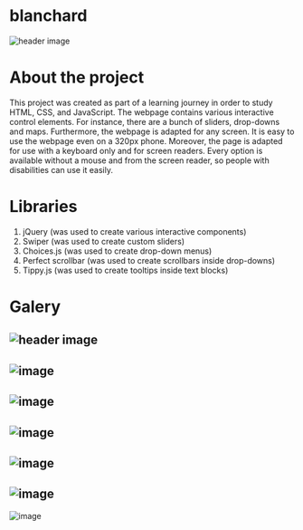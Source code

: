 # blanchard
![header image](https://i.imgur.com/ZQ15lj2.png)

# About the project
This project was created as part of a learning journey in order to study HTML, CSS, and JavaScript. The webpage contains various interactive control elements. For instance, there are a bunch of sliders, drop-downs and maps. Furthermore, the webpage is adapted for any screen. It is easy to use the webpage even on a 320px phone. Moreover, the page is adapted for use with a keyboard only and for screen readers. Every option is available without a mouse and from the screen reader, so people with disabilities can use it easily.

# Libraries
1. jQuery (was used to create various interactive components)
2. Swiper (was used to create custom sliders)
3. Choices.js (was used to create drop-down menus)
4. Perfect scrollbar (was used to create scrollbars inside drop-downs)
5. Tippy.js (was used to create tooltips inside text blocks)

# Galery
![header image](https://i.imgur.com/ZQ15lj2.png)
---
![image](https://i.imgur.com/v0WEXTV.png)
---
![image](https://i.imgur.com/pfMT0vI.png)
---
![image](https://i.imgur.com/h6R785r.png)
---
![image](https://i.imgur.com/3Q4LApo.png)
---
![image](https://i.imgur.com/nneod9W.png)
---
![image](https://i.imgur.com/K6MBoyd.png)
